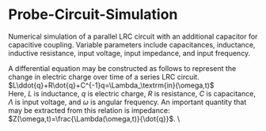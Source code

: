 # Probe-Circuit-Simulation
Numerical simulation of a parallel LRC circuit with an additional capacitor for capacitive coupling. Variable parameters include capacitances, inductance, inductive resistance, input voltage, input impedance, and input frequency.

A differential equation may be constructed as follows to represent the change in electric charge over time of a series LRC circuit. \
$L\ddot{q}+R\dot{q}+C^{-1}q=\Lambda_\textrm{in}(\omega,t)$ \
Here, $L$ is inductance, $q$ is electric charge, $R$ is resistance, $C$ is capacitance, $\Lambda$ is input voltage, and $\omega$ is angular frequency. An important quantity that may be extracted from this relation is impedance: \
$Z(\omega,t)=\frac{\Lambda(\omega,t)}{\dot{q}}$. \
